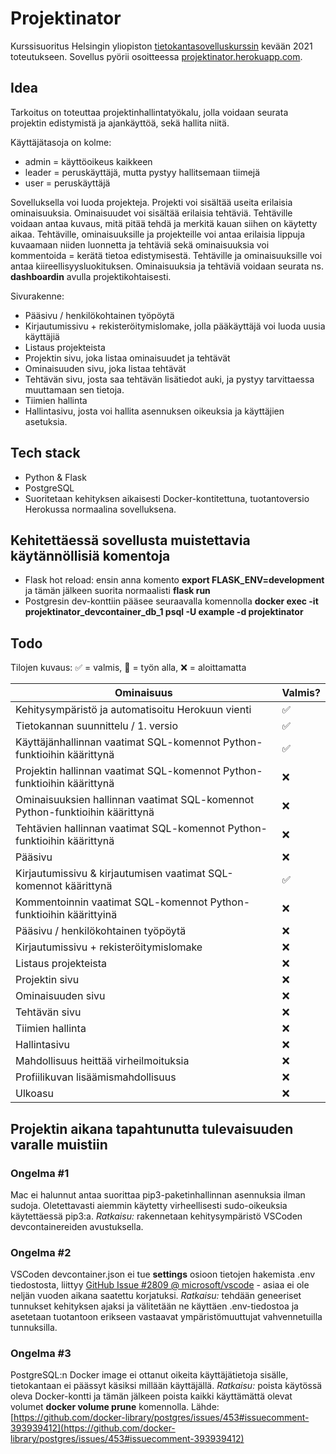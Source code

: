 # Projektinator

Kurssisuoritus Helsingin yliopiston [tietokantasovelluskurssin](https://hy-tsoha.github.io/materiaali/index) kevään 2021 toteutukseen.
Sovellus pyörii osoitteessa [projektinator.herokuapp.com](https://projektinator.herokuapp.com).

## Idea

Tarkoitus on toteuttaa projektinhallintatyökalu, jolla voidaan seurata projektin edistymistä ja ajankäyttöä, sekä hallita niitä.

Käyttäjätasoja on kolme:

- admin = käyttöoikeus kaikkeen
- leader = peruskäyttäjä, mutta pystyy hallitsemaan tiimejä
- user = peruskäyttäjä

Sovelluksella voi luoda projekteja. Projekti voi sisältää useita erilaisia ominaisuuksia. Ominaisuudet voi sisältää erilaisia tehtäviä. Tehtäville voidaan antaa kuvaus, mitä pitää tehdä ja merkitä kauan siihen on käytetty aikaa. Tehtäville, ominaisuuksille ja projekteille voi antaa erilaisia lippuja kuvaamaan niiden luonnetta ja tehtäviä sekä ominaisuuksia voi kommentoida = kerätä tietoa edistymisestä. Tehtäville ja ominaisuuksille voi antaa kiireellisyysluokituksen. Ominaisuuksia ja tehtäviä voidaan seurata ns. **dashboardin** avulla projektikohtaisesti.

Sivurakenne:

- Pääsivu / henkilökohtainen työpöytä
- Kirjautumissivu + rekisteröitymislomake, jolla pääkäyttäjä voi luoda uusia käyttäjiä
- Listaus projekteista
- Projektin sivu, joka listaa ominaisuudet ja tehtävät
- Ominaisuuden sivu, joka listaa tehtävät
- Tehtävän sivu, josta saa tehtävän lisätiedot auki, ja pystyy tarvittaessa muuttamaan sen tietoja.
- Tiimien hallinta
- Hallintasivu, josta voi hallita asennuksen oikeuksia ja käyttäjien asetuksia.

## Tech stack

- Python & Flask
- PostgreSQL
- Suoritetaan kehityksen aikaisesti Docker-kontitettuna, tuotantoversio Herokussa normaalina sovelluksena.

## Kehitettäessä sovellusta muistettavia käytännöllisiä komentoja

- Flask hot reload: ensin anna komento **export FLASK_ENV=development** ja tämän jälkeen suorita normaalisti **flask run**
- Postgresin dev-konttiin pääsee seuraavalla komennolla **docker exec -it projektinator_devcontainer_db_1 psql -U example -d projektinator**

## Todo

Tilojen kuvaus: ✅ = valmis, 🏃 = työn alla, ❌ = aloittamatta

| Ominaisuus                                                                   | Valmis? |
| ---------------------------------------------------------------------------- | ------- |
| Kehitysympäristö ja automatisoitu Herokuun vienti                            | ✅      |
| Tietokannan suunnittelu / 1. versio                                          | ✅      |
| Käyttäjänhallinnan vaatimat SQL-komennot Python-funktioihin käärittynä       | ✅      |
| Projektin hallinnan vaatimat SQL-komennot Python-funktioihin käärittynä      | ❌      |
| Ominaisuuksien hallinnan vaatimat SQL-komennot Python-funktioihin käärittynä | ❌      |
| Tehtävien hallinnan vaatimat SQL-komennot Python-funktioihin käärittynä      | ❌      |
| Pääsivu                                                                      | ❌      |
| Kirjautumissivu & kirjautumisen vaatimat SQL-komennot käärittynä             | ✅      |
| Kommentoinnin vaatimat SQL-komennot Python-funktioihin käärittyinä           | ❌      |
| Pääsivu / henkilökohtainen työpöytä                                          | ❌      |
| Kirjautumissivu + rekisteröitymislomake                                      | ❌      |
| Listaus projekteista                                                         | ❌      |
| Projektin sivu                                                               | ❌      |
| Ominaisuuden sivu                                                            | ❌      |
| Tehtävän sivu                                                                | ❌      |
| Tiimien hallinta                                                             | ❌      |
| Hallintasivu                                                                 | ❌      |
| Mahdollisuus heittää virheilmoituksia                                        | ❌      |
| Profiilikuvan lisäämismahdollisuus                                           | ❌      |
| Ulkoasu                                                                      | ❌      |

## Projektin aikana tapahtunutta tulevaisuuden varalle muistiin

### Ongelma #1

Mac ei halunnut antaa suorittaa pip3-paketinhallinnan asennuksia ilman sudoja. Oletettavasti aiemmin käytetty virheellisesti sudo-oikeuksia käytettäessä pip3:a. _Ratkaisu:_ rakennetaan kehitysympäristö VSCoden devcontainereiden avustuksella.

### Ongelma #2

VSCoden devcontainer.json ei tue **settings** osioon tietojen hakemista .env tiedostosta, liittyy [GitHub Issue #2809 @ microsoft/vscode](https://github.com/microsoft/vscode/issues/2809) - asiaa ei ole neljän vuoden aikana saatettu korjatuksi. _Ratkaisu:_ tehdään geneeriset tunnukset kehityksen ajaksi ja välitetään ne käyttäen .env-tiedostoa ja asetetaan tuotantoon erikseen vastaavat ympäristömuuttujat vahvennetuilla tunnuksilla.

### Ongelma #3

PostgreSQL:n Docker image ei ottanut oikeita käyttäjätietoja sisälle, tietokantaan ei päässyt käsiksi millään käyttäjällä. _Ratkaisu:_ poista käytössä oleva Docker-kontti ja tämän jälkeen poista kaikki käyttämättä olevat volumet **docker volume prune** komennolla. Lähde: [https://github.com/docker-library/postgres/issues/453#issuecomment-393939412](https://github.com/docker-library/postgres/issues/453#issuecomment-393939412)
